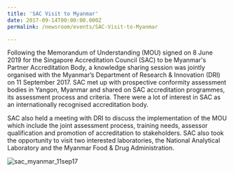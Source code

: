 ```yaml
---
title: 'SAC Visit to Myanmar'
date: 2017-09-14T00:00:00.000Z
permalink: /newsroom/events/SAC-Visit-to-Myanmar

---
```



Following the Memorandum of Understanding (MOU) signed on 8 June 2019 for the Singapore Accreditation Council (SAC) to be Myanmar's Partner Accreditation Body, a knowledge sharing session was jointly organised with the Myanmar’s Department of Research & Innovation (DRI) on 11 September 2017. SAC met up with prospective conformity assessment bodies in Yangon, Myanmar and shared on SAC accreditation programmes, its assessment process and criteria. There were a lot of interest in SAC as an internationally recognised accreditation body.

SAC also held a meeting with DRI to discuss the implementation of the MOU which include the joint assessment process, training needs, assessor qualification and promotion of accreditation to stakeholders. SAC also took the opportunity to visit two interested laboratories, the National Analytical Laboratory and the Myanmar Food & Drug Administration.

![sac_myanmar_11sep17](/images/press-release/photos/sac_myanmar_11sep17.png)
